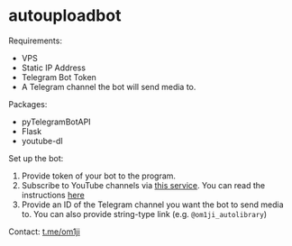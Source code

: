 # autouploadbot

Requirements:

* VPS
* Static IP Address
* Telegram Bot Token
* A Telegram channel the bot will send media to.

Packages:

* pyTelegramBotAPI
* Flask
* youtube-dl

Set up the bot:

1. Provide token of your bot to the program.
2. Subscribe to YouTube channels via [this service](https://pubsubhubbub.appspot.com/subscribe). You can read the instructions [here](https://developers.google.com/youtube/v3/guides/push_notifications)
3. Provide an ID of the Telegram channel you want the bot to send media to. You can also provide string-type link (e.g. ```@om1ji_autolibrary```)

Contact: [t.me/om1ji](https://t.me/om1ji)
